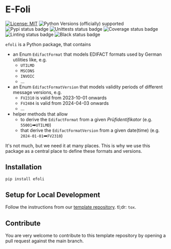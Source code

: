 # E-Foli

[![License: MIT](https://img.shields.io/badge/License-MIT-yellow.svg)](LICENSE)
![Python Versions (officially) supported](https://img.shields.io/pypi/pyversions/efoli.svg)
![Pypi status badge](https://img.shields.io/pypi/v/efoli)
![Unittests status badge](https://github.com/Hochfrequenz/efoli/workflows/Unittests/badge.svg)
![Coverage status badge](https://github.com/Hochfrequenz/efoli/workflows/Coverage/badge.svg)
![Linting status badge](https://github.com/Hochfrequenz/efoli/workflows/Linting/badge.svg)
![Black status badge](https://github.com/Hochfrequenz/efoli/workflows/Formatting/badge.svg)

`efoli` is a Python package, that contains
- an Enum `EdifactFormat` that models EDIFACT formats used by German utilities like, e.g.
  - `UTILMD`
  - `MSCONS`
  - `INVOIC`
  - …
- an Enum `EdifactFormatVersion` that models validity periods of different message versions, e.g.
  - `FV2310` is valid from 2023-10-01 onwards
  - `FV2404` is valid from 2024-04-03 onwards
  - …
- helper methods that allow
  - to derive the `EdifactFormat` from a given _Prüfidentifikator_ (e.g. `55001`➡`UTILMD`)
  - that derive the `EdifactFormatVersion` from a given date(time) (e.g. `2024-01-01`➡`FV2310`)

It's not much, but we need it at many places.
This is why we use this package as a central place to define these formats and versions.

## Installation
```bash
pip install efoli
```

## Setup for Local Development
Follow the instructions from our [template repository](https://github.com/Hochfrequenz/python_template_repository?tab=readme-ov-file#how-to-use-this-repository-on-your-machine).
tl;dr: `tox`.

## Contribute
You are very welcome to contribute to this template repository by opening a pull request against the main branch.
